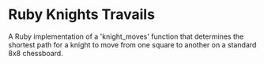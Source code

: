 # Ruby Knights Travails

A Ruby implementation of a 'knight_moves' function that determines the shortest path for a knight to move from one square to another on a standard 8x8 chessboard.
